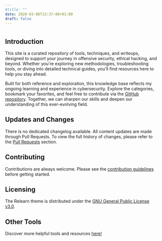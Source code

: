```yaml
---
#title: ""
date: 2020-03-06T13:37:08+01:00
draft: false
---
```


<h1> </h1>
<h2 id="introduction">Introduction</h2>
<p>This site is a curated repository of tools, techniques, and writeups, designed to support your journey in offensive security, ethical hacking, and beyond. Whether you're exploring new methodologies, troubleshooting tools, or diving into detailed technical guides, you'll find resources here to help you stay ahead.

Built for both reference and exploration, this knowledge base reflects my ongoing learning and experience in cybersecurity. Explore the categories, bookmark your favorites, and feel free to contribute via the <a href="https://github.com/crypt0rr/kb">GitHub repository</a>. Together, we can sharpen our skills and deepen our understanding of this ever-evolving field.
<h2 id="updates-and-changes">Updates and Changes</h2>
<p>There is no dedicated changelog available. All content updates are made through Pull Requests. To view the full history of changes, please refer to the <a href="https://github.com/crypt0rr/kb/pulls?q=is%3Aclosed">Pull Requests</a> section.
<h2 id="contributing">Contributing</h2>
<p>Contributions are always welcome. Please see the <a href="https://github.com/crypt0rr/kb?tab=readme-ov-file#contributing">contribution guidelines</a> before getting started.</p>
<h2 id="licensing">Licensing</h2>
<p>The Relearn theme is distributed under the <a href="https://github.com/crypt0rr/kb/blob/main/LICENSE" rel="external" target="_self">GNU General Public License v3.0</a>.</p>
<h2 id="other-tools">Other Tools</h2>
<p>Discover more helpful tools and resources <a href="https://offsec.nl/">here!</a></p>
</div>
